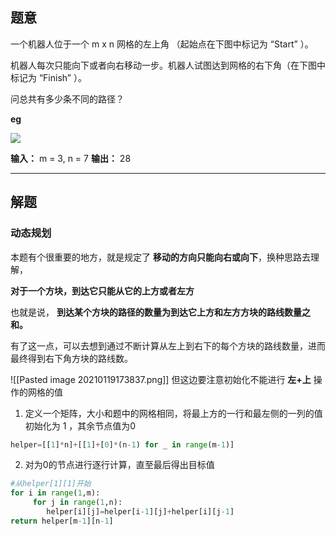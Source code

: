 ## 题意
一个机器人位于一个 m x n 网格的左上角 （起始点在下图中标记为 “Start” ）。

机器人每次只能向下或者向右移动一步。机器人试图达到网格的右下角（在下图中标记为 “Finish” ）。

问总共有多少条不同的路径？

**eg**

![](https://assets.leetcode.com/uploads/2018/10/22/robot_maze.png)

**输入：** m = 3, n = 7
**输出：** 28

---
## 解题
### 动态规划

本题有个很重要的地方，就是规定了 **移动的方向只能向右或向下**，换种思路去理解，

**对于一个方块，到达它只能从它的上方或者左方**

也就是说， **到达某个方块的路径的数量为到达它上方和左方方块的路线数量之和。**

有了这一点，可以去想到通过不断计算从左上到右下的每个方块的路线数量，进而最终得到右下角方块的路线数。

![[Pasted image 20210119173837.png]]
但这边要注意初始化不能进行 **左+上** 操作的网格的值

1. 定义一个矩阵，大小和题中的网格相同，将最上方的一行和最左侧的一列的值初始化为 1 ，其余节点值为0
```python
helper=[[1]*n]+[[1]+[0]*(n-1) for _ in range(m-1)]
```

2. 对为0的节点进行逐行计算，直至最后得出目标值
```python
#从helper[1][1]开始
for i in range(1,m):
	 for j in range(1,n):
	 	helper[i][j]=helper[i-1][j]+helper[i][j-1]
return helper[m-1][n-1]
```